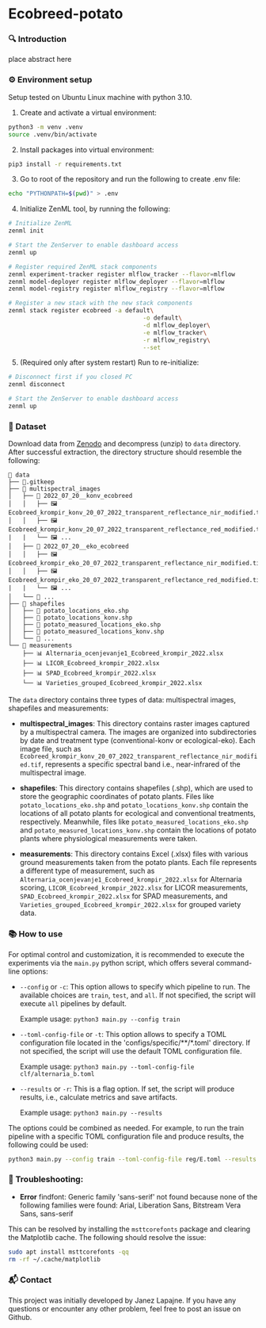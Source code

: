 # Ecobreed-potato

### 🔍 Introduction

place abstract here



### ⚙️ Environment setup

Setup tested on Ubuntu Linux machine with python 3.10.

1) Create and activate a virtual environment:

```bash
python3 -m venv .venv
source .venv/bin/activate
```

2) Install packages into virtual environment:
```bash
pip3 install -r requirements.txt
```

3) Go to root of the repository and run the following to create .env file:
```bash
echo "PYTHONPATH=$(pwd)" > .env
```

4) Initialize ZenML tool, by running the following:

```bash
# Initialize ZenML
zenml init

# Start the ZenServer to enable dashboard access
zenml up

# Register required ZenML stack components
zenml experiment-tracker register mlflow_tracker --flavor=mlflow
zenml model-deployer register mlflow_deployer --flavor=mlflow
zenml model-registry register mlflow_registry --flavor=mlflow

# Register a new stack with the new stack components
zenml stack register ecobreed -a default\
                                      -o default\
                                      -d mlflow_deployer\
                                      -e mlflow_tracker\
                                      -r mlflow_registry\
                                      --set
```

5) (Required only after system restart) Run to re-initialize:
```bash
# Disconnect first if you closed PC
zenml disconnect

# Start the ZenServer to enable dashboard access
zenml up
```

### 📅 Dataset

Download data from [Zenodo](add-link) and decompress (unzip) to `data` directory.
After successful extraction, the directory structure should resemble the following:

```
📁 data
├── 📜.gitkeep
├── 📁 multispectral_images
│   ├── 📁 2022_07_20__konv_ecobreed
│   │   ├── 🖼️ Ecobreed_krompir_konv_20_07_2022_transparent_reflectance_nir_modified.tif
│   │   ├── 🖼️ Ecobreed_krompir_konv_20_07_2022_transparent_reflectance_red_modified.tif
|   |   └── 🖼️ ...
│   ├── 📁 2022_07_20__eko_ecobreed
│   │   ├── 🖼️ Ecobreed_krompir_eko_20_07_2022_transparent_reflectance_nir_modified.tif
│   │   ├── 🖼️ Ecobreed_krompir_eko_20_07_2022_transparent_reflectance_red_modified.tif
|   |   └── 🖼️ ...
│   └── 📁 ...
├── 📁 shapefiles
│   ├── 📄 potato_locations_eko.shp
│   ├── 📄 potato_locations_konv.shp
│   ├── 📄 potato_measured_locations_eko.shp
│   ├── 📄 potato_measured_locations_konv.shp
│   └── 📄 ...
└── 📁 measurements
    ├── 📊 Alternaria_ocenjevanje1_Ecobreed_krompir_2022.xlsx
    ├── 📊 LICOR_Ecobreed_krompir_2022.xlsx
    ├── 📊 SPAD_Ecobreed_krompir_2022.xlsx
    └── 📊 Varieties_grouped_Ecobreed_krompir_2022.xlsx
```

The `data` directory contains three types of data: multispectral images, shapefiles and measurements:

- **multispectral_images**: This directory contains raster images captured by a multispectral camera. The images are organized into subdirectories by date and treatment type (conventional-konv or ecological-eko). Each image file, such as `Ecobreed_krompir_konv_20_07_2022_transparent_reflectance_nir_modified.tif`, represents a specific spectral band i.e., near-infrared of the multispectral image.

- **shapefiles**: This directory contains shapefiles (.shp), which are used to store the geographic coordinates of potato plants. Files like `potato_locations_eko.shp` and `potato_locations_konv.shp` contain the locations of all potato plants for ecological and conventional treatments, respectively. Meanwhile, files like `potato_measured_locations_eko.shp` and `potato_measured_locations_konv.shp` contain the locations of potato plants where physiological measurements were taken.

- **measurements**: This directory contains Excel (.xlsx) files with various ground measurements taken from the potato plants. Each file represents a different type of measurement, such as `Alternaria_ocenjevanje1_Ecobreed_krompir_2022.xlsx` for Alternaria scoring, `LICOR_Ecobreed_krompir_2022.xlsx` for LICOR measurements, `SPAD_Ecobreed_krompir_2022.xlsx` for SPAD measurements, and `Varieties_grouped_Ecobreed_krompir_2022.xlsx` for grouped variety data.


### 📚 How to use

For optimal control and customization, it is recommended to execute the experiments via the `main.py` python script, which offers several command-line options:

- `--config` or `-c`: This option allows to specify which pipeline to run. The available choices are `train`, `test`, and `all`. If not specified, the script will execute `all` pipelines by default.

  Example usage: `python3 main.py --config train`

- `--toml-config-file` or `-t`: This option allows to specify a TOML configuration file located in the 'configs/specific/**/*.toml' directory. If not specified, the script will use the default TOML configuration file.

  Example usage: `python3 main.py --toml-config-file clf/alternaria_b.toml`

- `--results` or `-r`: This is a flag option. If set, the script will produce results, i.e., calculate metrics and save artifacts.

  Example usage: `python3 main.py --results`

The options could be combined as needed. For example, to run the train pipeline with a specific TOML configuration file and produce results, the following could be used:

```bash
python3 main.py --config train --toml-config-file reg/E.toml --results
```

### 🌟 Troubleshooting:


- **Error** findfont: Generic family 'sans-serif' not found because none of the following families were found: Arial, Liberation Sans, Bitstream Vera Sans, sans-serif

This can be resolved by installing the `msttcorefonts` package and clearing the Matplotlib cache. The following should resolve the issue:

```bash
sudo apt install msttcorefonts -qq
rm -rf ~/.cache/matplotlib
```


### 📬 Contact

This project was initially developed by Janez Lapajne. If you have any questions or encounter any other problem, feel free to post an issue on Github.
